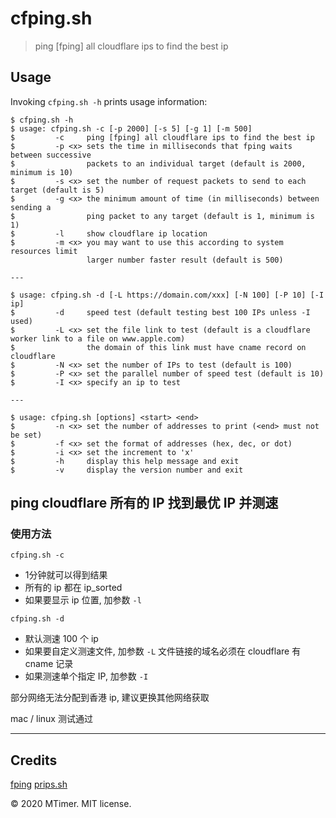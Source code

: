 # cfping.sh

> ping [fping] all cloudflare ips to find the best ip

## Usage

Invoking `cfping.sh -h` prints usage information:

    $ cfping.sh -h
    $ usage: cfping.sh -c [-p 2000] [-s 5] [-g 1] [-m 500]
    $         -c     ping [fping] all cloudflare ips to find the best ip
    $         -p <x> sets the time in milliseconds that fping waits between successive
    $                packets to an individual target (default is 2000, minimum is 10)
    $         -s <x> set the number of request packets to send to each target (default is 5)
    $         -g <x> the minimum amount of time (in milliseconds) between sending a
    $                ping packet to any target (default is 1, minimum is 1)
    $         -l     show cloudflare ip location
    $         -m <x> you may want to use this according to system resources limit 
                     larger number faster result (default is 500)

    ---

    $ usage: cfping.sh -d [-L https://domain.com/xxx] [-N 100] [-P 10] [-I ip]
    $         -d     speed test (default testing best 100 IPs unless -I used)
    $         -L <x> set the file link to test (default is a cloudflare worker link to a file on www.apple.com)
    $                the domain of this link must have cname record on cloudflare
    $         -N <x> set the number of IPs to test (default is 100)
    $         -P <x> set the parallel number of speed test (default is 10)
    $         -I <x> specify an ip to test

    ---

    $ usage: cfping.sh [options] <start> <end>
    $         -n <x> set the number of addresses to print (<end> must not be set)
    $         -f <x> set the format of addresses (hex, dec, or dot)
    $         -i <x> set the increment to 'x'
    $         -h     display this help message and exit
    $         -v     display the version number and exit

## ping cloudflare 所有的 IP 找到最优 IP 并测速

### 使用方法

`cfping.sh -c`

- 1分钟就可以得到结果
- 所有的 ip 都在 ip_sorted
- 如果要显示 ip 位置, 加参数 `-l`

`cfping.sh -d`

- 默认测速 100 个 ip
- 如果要自定义测速文件, 加参数 `-L`
  文件链接的域名必须在 cloudflare 有 cname 记录
- 如果测速单个指定 IP, 加参数 `-I`

部分网络无法分配到香港 ip, 建议更换其他网络获取

mac / linux 测试通过

---

## Credits

[fping](https://github.com/schweikert/fping)
[prips.sh](https://github.com/honzahommer/prips.sh)

© 2020 MTimer. MIT license.
